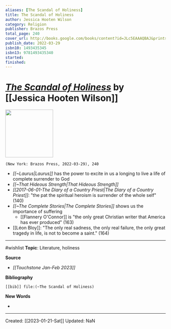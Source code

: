 ```yaml
---
aliases: [The Scandal of Holiness]
title: The Scandal of Holiness
author: Jessica Hooten Wilson
category: Religion
publisher: Brazos Press
total_page: 240
cover_url: http://books.google.com/books/content?id=JLc5EAAAQBAJ&printsec=frontcover&img=1&zoom=1&edge=curl&source=gbs_api
publish_date: 2022-03-29
isbn10: 1493435345
isbn13: 9781493435340
started: 
finished: 
---
```

# *[The Scandal of Holiness]()* by [[Jessica Hooten Wilson]]

<img src="http://books.google.com/books/content?id=JLc5EAAAQBAJ&printsec=frontcover&img=1&zoom=1&edge=curl&source=gbs_api" width=150>

`(New York: Brazos Press, 2022-03-29), 240`

- *[[~Laurus|Laurus]]* has the power to excite in us a longing to live a life of complete surrender to God 
- *[[~That Hideous Strength|That Hideous Strength]]*
- *[[2017-06-01-The Diary of a Country Priest|The Diary of a Country Priest]]*: "the pat the spiritual heroism is surrender of the whole self" (140)
- *[[~The Complete Stories|The Complete Stories]]* shows us the importance of suffering 
	- [[Flannery O'Connor]] is "the only great Christian writer that America has ever produced" (163)
- [[Léon Bloy]]: "The only real sadness, the only real failure, the only great tragedy in life, is not to become a saint." (164)


--- 
#wishlist
**Topic**: Literature, holiness

**Source**
- *[[Touchstone Jan-Feb 2023]]*


**Bibliography**

```query
[[bib]] file:(~The Scandal of Holiness)
```
 

**New Words**

- 

---
Created: [[2023-01-21-Sat]]
Updated: NaN
